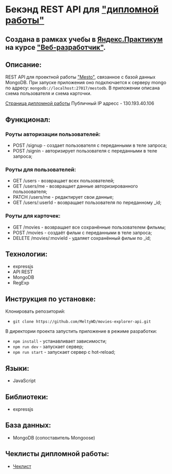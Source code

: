 # Бекэнд REST API для ["дипломной работы"](https://github.com/MeltyWD/movies-explorer-frontend)

## Создана в рамках учебы в [Яндекс.Практикум](https://praktikum.yandex.ru/) на курсе ["Веб-разработчик"](https://praktikum.yandex.ru/web/).

## Описание:

REST API для проектной работы ["Mesto"](https://github.com/MelnikovAleksei/mesto-react), связанное с базой данных MongoDB. При запуске приложения оно подключается к серверу mongo по адресу: `mongodb://localhost:27017/mestodb`.
В приложении описана схема пользователя и схема карточки.

[Страница дипломной работы](http://meltywd.students.nomoredomains.icu/) 
Публичный IP адресс - 130.193.40.106

## Функционал:

### Роуты авторизации пользователей:

* POST /signup - создает пользователя с переданными в теле запроса;
* POST /signin - авторизирует пользователя с переданными в теле запроса;

### Роуты для пользователей: 

* GET /users - возвращает всех пользователей;
* GET /users/me - возвращает данные авторизированного пользоователя; 
* PATCH /users/me - редактирует свои данные;
* GET /users/:userId - возвращает пользователя по переданному _id; 

### Роуты для карточек:

* GET /movies - возвращает все сохранённые пользователем фильмы; 
* POST /movies - создаёт фильм с переданными в теле запроса; 
* DELETE /movies/:movieId - удаляет сохранённый фильм по _id; 

## Технологии:

* expressjs
* API REST 
* MongoDB 
* RegExp 

## Инструкция по установке:

Клонировать репозиторий:

* `git clone https://github.com/MeltyWD/movies-explorer-api.git`

В директории проекта запустить приложение в режиме разработки:

* `npm install` - устанавливает зависимости; 
* `npm run dev` - запускает сервер; 
* `npm run start` - запускает сервер с hot-reload;

## Языки:

* JavaScript

## Библиотеки:

* expressjs

## База данных: 

* MongoDB (сопоставитель Mongoose)

## Чеклисты дипломной работы:

* [Чеклист](https://code.s3.yandex.net/web-developer/static/new-program/web-diploma-criteria-2.0/index.html) 